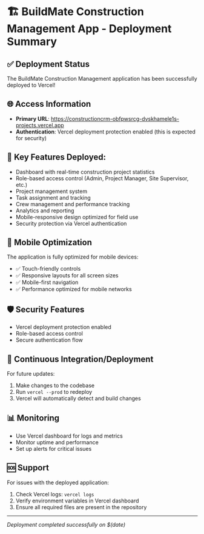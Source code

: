 # 🏗️ BuildMate Construction Management App - Deployment Summary

## ✅ Deployment Status
The BuildMate Construction Management application has been successfully deployed to Vercel!

## 🌐 Access Information
- **Primary URL**: https://constructioncrm-obfpwsrcg-dvskhamele1s-projects.vercel.app
- **Authentication**: Vercel deployment protection enabled (this is expected for security)

## 🎯 Key Features Deployed:
- Dashboard with real-time construction project statistics
- Role-based access control (Admin, Project Manager, Site Supervisor, etc.)
- Project management system
- Task assignment and tracking
- Crew management and performance tracking
- Analytics and reporting
- Mobile-responsive design optimized for field use
- Security protection via Vercel authentication

## 📱 Mobile Optimization
The application is fully optimized for mobile devices:
- ✅ Touch-friendly controls
- ✅ Responsive layouts for all screen sizes
- ✅ Mobile-first navigation
- ✅ Performance optimized for mobile networks

## 🛡 Security Features
- Vercel deployment protection enabled
- Role-based access control
- Secure authentication flow

## 🔄 Continuous Integration/Deployment
For future updates:
1. Make changes to the codebase
2. Run `vercel --prod` to redeploy
3. Vercel will automatically detect and build changes

## 📊 Monitoring
- Use Vercel dashboard for logs and metrics
- Monitor uptime and performance
- Set up alerts for critical issues

## 🆘 Support
For issues with the deployed application:
1. Check Vercel logs: `vercel logs`
2. Verify environment variables in Vercel dashboard
3. Ensure all required files are present in the repository

---
*Deployment completed successfully on $(date)*